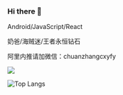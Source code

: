 ### Hi there 👋

Android/JavaScript/React

奶爸/海贼迷/王者永恒钻石

阿里内推请加微信：chuanzhangcxyfy

![](https://github-readme-stats.vercel.app/api?username=AlanCheen&show_icons=true&theme=radical)


![Top Langs](https://github-readme-stats.vercel.app/api/top-langs/?username=AlanCheen&layout=compact&theme=Gradient)

<!--
**AlanCheen/AlanCheen** is a ✨ _special_ ✨ repository because its `README.md` (this file) appears on your GitHub profile.

Here are some ideas to get you started:

- 🔭 I’m currently working on ...
- 🌱 I’m currently learning ...
- 🤔 I’m looking for help with ...
- 💬 Ask me about ...
- 📫 How to reach me: ...
- 😄 Pronouns: ...
- ⚡ Fun fact: ...
-->
